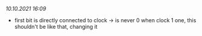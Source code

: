 *10.10.2021 16:09*
- first bit is directly connected to clock -> is never 0 when clock 1 one, this shouldn't be like that, changing it